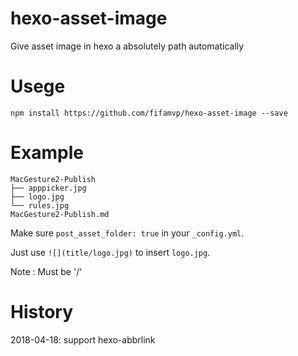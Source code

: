 # hexo-asset-image


Give asset image in hexo a absolutely path automatically

# Usege

```shell
npm install https://github.com/fifamvp/hexo-asset-image --save
```

# Example

```shell
MacGesture2-Publish
├── apppicker.jpg
├── logo.jpg
└── rules.jpg
MacGesture2-Publish.md
```

Make sure `post_asset_folder: true` in your `_config.yml`.

Just use `![](title/logo.jpg)` to insert `logo.jpg`.

Note : Must be '/'

# History

2018-04-18: support hexo-abbrlink
